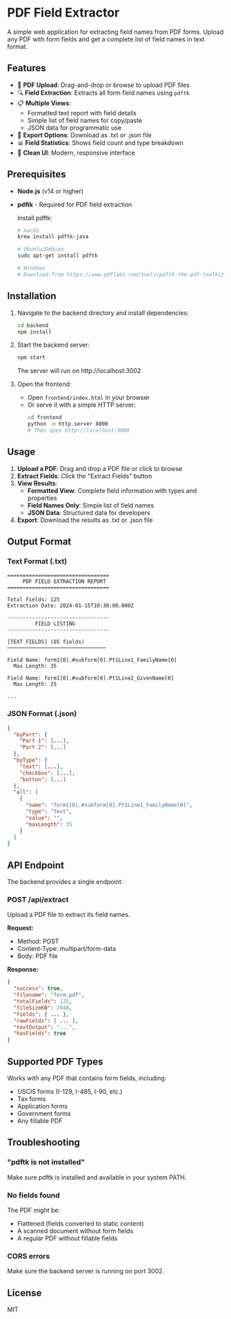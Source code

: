 # PDF Field Extractor

A simple web application for extracting field names from PDF forms. Upload any PDF with form fields and get a complete list of field names in text format.

## Features

- 📄 **PDF Upload**: Drag-and-drop or browse to upload PDF files
- 🔍 **Field Extraction**: Extracts all form field names using `pdftk`
- 📋 **Multiple Views**: 
  - Formatted text report with field details
  - Simple list of field names for copy/paste
  - JSON data for programmatic use
- 💾 **Export Options**: Download as .txt or .json file
- 📊 **Field Statistics**: Shows field count and type breakdown
- 🎨 **Clean UI**: Modern, responsive interface

## Prerequisites

- **Node.js** (v14 or higher)
- **pdftk** - Required for PDF field extraction
  
  Install pdftk:
  ```bash
  # macOS
  brew install pdftk-java
  
  # Ubuntu/Debian
  sudo apt-get install pdftk
  
  # Windows
  # Download from https://www.pdflabs.com/tools/pdftk-the-pdf-toolkit/
  ```

## Installation

1. Navigate to the backend directory and install dependencies:
   ```bash
   cd backend
   npm install
   ```

2. Start the backend server:
   ```bash
   npm start
   ```
   The server will run on http://localhost:3002

3. Open the frontend:
   - Open `frontend/index.html` in your browser
   - Or serve it with a simple HTTP server:
     ```bash
     cd frontend
     python -m http.server 8000
     # Then open http://localhost:8000
     ```

## Usage

1. **Upload a PDF**: Drag and drop a PDF file or click to browse
2. **Extract Fields**: Click the "Extract Fields" button
3. **View Results**: 
   - **Formatted View**: Complete field information with types and properties
   - **Field Names Only**: Simple list of field names
   - **JSON Data**: Structured data for developers
4. **Export**: Download the results as .txt or .json file

## Output Format

### Text Format (.txt)
```
=================================
     PDF FIELD EXTRACTION REPORT
=================================

Total Fields: 125
Extraction Date: 2024-01-15T10:30:00.000Z

---------------------------------
         FIELD LISTING
---------------------------------

[TEXT FIELDS] (85 fields)
────────────────────────────────

Field Name: form1[0].#subform[0].Pt1Line1_FamilyName[0]
  Max Length: 35

Field Name: form1[0].#subform[0].Pt1Line2_GivenName[0]
  Max Length: 25

...
```

### JSON Format (.json)
```json
{
  "byPart": {
    "Part 1": [...],
    "Part 2": [...]
  },
  "byType": {
    "text": [...],
    "checkbox": [...],
    "button": [...]
  },
  "all": [
    {
      "name": "form1[0].#subform[0].Pt1Line1_FamilyName[0]",
      "type": "Text",
      "value": "",
      "maxLength": 35
    }
  ]
}
```

## API Endpoint

The backend provides a single endpoint:

### POST /api/extract
Upload a PDF file to extract its field names.

**Request:**
- Method: POST
- Content-Type: multipart/form-data
- Body: PDF file

**Response:**
```json
{
  "success": true,
  "filename": "form.pdf",
  "totalFields": 125,
  "fileSizeKB": 2048,
  "fields": { ... },
  "rawFields": [ ... ],
  "textOutput": "...",
  "hasFields": true
}
```

## Supported PDF Types

Works with any PDF that contains form fields, including:
- USCIS forms (I-129, I-485, I-90, etc.)
- Tax forms
- Application forms
- Government forms
- Any fillable PDF

## Troubleshooting

### "pdftk is not installed"
Make sure pdftk is installed and available in your system PATH.

### No fields found
The PDF might be:
- Flattened (fields converted to static content)
- A scanned document without form fields
- A regular PDF without fillable fields

### CORS errors
Make sure the backend server is running on port 3002.

## License

MIT